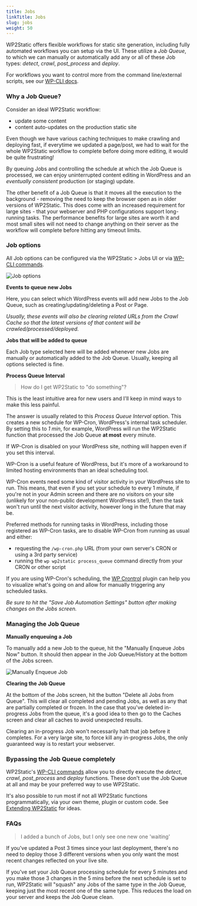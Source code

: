 ```yaml
---
title: Jobs
linkTitle: Jobs
slug: jobs
weight: 50
---
```


WP2Static offers flexible workflows for static site generation, including fully automated workflows you can setup via the UI. These utilize a *Job Queue*, to which we can manually or automatically add any or all of these Job types: *detect*, *crawl*, *post_process* and *deploy*.

For workflows you want to control more from the command line/external scripts, see our [WP-CLI docs](/developers/wp-cli).


### Why a Job Queue?

Consider an ideal WP2Static workflow:

 - update some content
 - content auto-updates on the production static site

Even though we have various caching techniques to make crawling and deploying fast, if everytime we updated a page/post, we had to wait for the whole WP2Static workflow to complete before doing more editing, it would be quite frustrating!

By queuing Jobs and controlling the schedule at which the Job Queue is processed, we can enjoy uninterrupted content editing in WordPress and an *eventually consistent* production (or staging) update.

The other benefit of a Job Queue is that it moves all the execution to the background - removing the need to keep the browser open as in older versions of WP2Static. This does come with an increased requirement for large sites - that your webserver and PHP configurations support long-running tasks. The performance benefits for large sites are worth it and most small sites will not need to change anything on their server as the workflow will complete before hitting any timeout limits.

### Job options

All Job options can be configured via the WP2Static > Jobs UI or via [WP-CLI commands](/developers/wp-cli).

![Job options](/images/jobs/job-options.png)

**Events to queue new Jobs**

Here, you can select which WordPress events will add new Jobs to the Job Queue, such as creating/updating/deleting a Post or Page.

*Usually, these events will also be clearing related URLs from the Crawl Cache so that the latest versions of that content will be crawled/processed/deployed.*

**Jobs that will be added to queue**

Each Job type selected here will be added whenever new Jobs are manually or automatically added to the Job Queue. Usually, keeping all options selected is fine.

**Process Queue Interval**

> How do I get WP2Static to "do something"?

This is the least intuitive area for new users and I'll keep in mind ways to make this less painful.

The answer is usually related to this *Process Queue Interval* option. This creates a new schedule for WP-Cron, WordPress's internal task scheduler. By setting this to *1 min*, for example, WordPress will run the WP2Static function that processed the Job Queue **at most** every minute.

If WP-Cron is disabled on your WordPress site, nothing will happen even if you set this interval.

WP-Cron is a useful feature of WordPress, but it's more of a workaround to limited hosting environments than an ideal scheduling tool.

WP-Cron events need some kind of visitor activity in your WordPress site to run. This means, that even if you set your schedule to every 1 minute, if you're not in your Admin screen and there are no visitors on your site (unlikely for your non-public development WordPress site!), then the task won't run until the next visitor activity, however long in the future that may be.

Preferred methods for running tasks in WordPress, including those registered as WP-Cron tasks, are to disable WP-Cron from running as usual and either:

 - requesting the `/wp-cron.php` URL (from your own server's CRON or using a 3rd party service)
 - running the `wp wp2static process_queue` command directly from your CRON or other script

If you are using WP-Cron's scheduling, the [WP Crontrol](https://wordpress.org/plugins/wp-crontrol) plugin can help you to visualize what's going on and allow for manually triggering any scheduled tasks.

*Be sure to hit the "Save Job Automation Settings" button after making changes on the Jobs screen.*

### Managing the Job Queue

**Manually enqueuing a Job**

To manually add a new Job to the queue, hit the "Manually Enqueue Jobs Now" button. It should then appear in the Job Queue/History at the bottom of the Jobs screen.


![Manually Enqueue Job](/images/jobs/manually-add-to-queue.png)


**Clearing the Job Queue**

At the bottom of the Jobs screen, hit the button "Delete all Jobs from Queue". This will clear all completed and pending Jobs, as well as any that are partially completed or frozen. In the case that you've deleted in-progress Jobs from the queue, it's a good idea to then go to the Caches screen and clear all caches to avoid unexpected results.

Clearing an in-progress Job won't necessarily halt that job before it completes. For a very large site, to force kill any in-progress Jobs, the only guaranteed way is to restart your webserver.

### Bypassing the Job Queue completely

WP2Static's [WP-CLI commands](/developers/wp-cli) allow you to directly execute the *detect*, *crawl*, *post_process* and *deploy* functions. These don't use the Job Queue at all and may be your preferred way to use WP2Static.

It's also possible to run most if not all WP2Static functions programmatically, via your own theme, plugin or custom code. See [Extending WP2Static](/developers/extending-wp2static/) for ideas.

### FAQs

> I added a bunch of Jobs, but I only see one new one 'waiting'

If you've updated a Post 3 times since your last deployment, there's no need to deploy those 3 different versions when you only want the most recent changes reflected on your live site.

If you've set your Job Queue processing schedule for every 5 minutes and you make those 3 changes in the 5 mins before the next schedule is set to run, WP2Static will "squash" any Jobs of the same type in the Job Queue, keeping just the most recent one of the same type. This reduces the load on your server and keeps the Job Queue clean.

